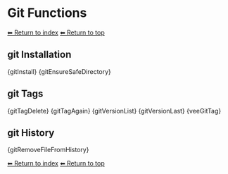 # Git Functions

[⬅ Return to index](index.md)
[⬅ Return to top](../index.md)

## git Installation

{gitInstall}
{gitEnsureSafeDirectory}

## git Tags

{gitTagDelete}
{gitTagAgain}
{gitVersionList}
{gitVersionLast}
{veeGitTag}

## git History

{gitRemoveFileFromHistory}

[⬅ Return to index](index.md)
[⬅ Return to top](../index.md)
